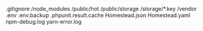 .gitignore
/node_modules
/public/hot
/public/storage
/storage/\*.key
/vendor
.env
.env.backup
.phpunit.result.cache
Homestead.json
Homestead.yaml
npm-debug.log
yarn-error.log
